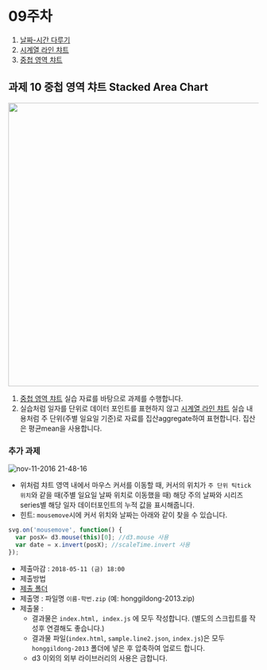 09주차
===

1. [날짜-시간 다루기](./01_date.md)
2. [시계열 라인 챠트](./02_time-series.md)
3. [중첩 영역 챠트](./03_stack.md)


## 과제 10 중첩 영역 챠트 Stacked Area Chart

<img width="570" src="https://cloud.githubusercontent.com/assets/253408/20214250/55cbc812-a850-11e6-9ec3-47aa6ed430f2.png">

1. [중첩 영역 챠트](./03_stack.md) 실습 자료를 바탕으로 과제를 수행합니다.
2. 실습처럼 일자를 단위로 데이터 포인트를 표현하지 않고 [시계열 라인 챠트](./02_time-series.md) 실습 내용처럼 주 단위(주별 일요일 기준)로 자료를 집산aggregate하여 표현합니다. 집산은 평균mean을 사용합니다.


### 추가 과제

![nov-11-2016 21-48-16](https://cloud.githubusercontent.com/assets/253408/20215592/9d0e4364-a858-11e6-867a-60c4ddfece7e.gif)

- 위처럼 챠트 영역 내에서 마우스 커서를 이동할 때, 커서의 위치가 `주 단위 틱tick 위치`와 같을 때(주별 일요일 날짜 위치로 이동했을 때) 해당 주의 날짜와 시리즈series별 해당 일자 데이터포인트의 누적 값을 표시해줍니다.
- 힌트: `mousemove`시에 커서 위치와 날짜는 아래와 같이 찾을 수 있습니다.

```javascript
svg.on('mousemove', function() {
  var posX= d3.mouse(this)[0]; //d3.mouse 사용
  var date = x.invert(posX); //scaleTime.invert 사용
});
```


- 제출마감 : `2018-05-11 (금) 18:00`
- 제출방법
 - [제출 폴더](https://www.dropbox.com/request/Kpo0n3Eb3qzcbNybz5cH)
 - 제출명 : 파일명 `이름-학번.zip` (예: honggildong-2013.zip)
 - 제출물 :
   - 결과물은 `index.html, index.js` 에 모두 작성합니다. (별도의 스크립트를 작성후 연결해도 좋습니다.)
   - 결과물 파일(`index.html`, `sample.line2.json`, `index.js`)은 모두 `honggildong-2013` 폴더에 넣은 후 압축하여 업로드 합니다.
   - d3 이외의 외부 라이브러리의 사용은 금합니다.
